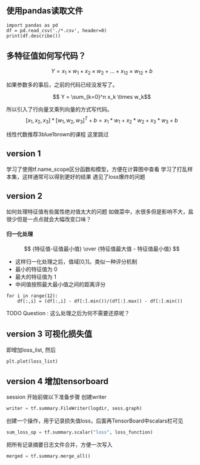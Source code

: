 <script type="text/javascript" src="http://cdn.mathjax.org/mathjax/latest/MathJax.js?config=default"></script>


## 使用pandas读取文件 

```
import pandas as pd
df = pd.read_csv('./*.csv', header=0)
print(df.describe())
```

## 多特征值如何写代码？

$$ Y = x_1 \times w_1 +  x_2 \times w_2 + ... +  x_{12} \times w_{12} + b  	 $$

如果参数多的事后，之前的代码已经没发写了。

$$ Y = \sum_{k=0}^n x_k \times w_k$$

所以引入了行向量叉乘列向量的方式写代码。
$$ [x_1,x_2,x_3] * [w_1,w_2,w_3]^T + b = x_1 * w_1 + x_2 * w_2 + x_3* w_3 + b$$

线性代数推荐3blue1brown的课程 这里跳过

## version 1
 学习了使用tf.name_scope区分函数和模型，方便在计算图中查看
 学习了打乱样本集，这样通常可以得到更好的结果
 遇见了loss爆炸的问题
 
## version 2
如何处理特征值有些属性绝对值太大的问题
如做菜中，水很多但是影响不大，盐很少但是一点点就会大幅改变口味？

#### 归一化处理
$$ {特征值-征值最小值} \over  {特征值最大值 - 特征值最小值} $$
- 这样归一化处理之后，值域[0,1]。类似一种评分机制
- 最小的特征值为 0 
- 最大的特征值为 1
- 中间值按照最大最小值之间的距离评分

``` 
for i in range(12):
    df[:,i] = (df[:,i] - df[:].min())/(df[:].max() - df[:].min())

```

TODO Question : 这么处理之后为何不需要还原呢？

## version 3 可视化损失值
即增加loss_list, 然后
``` 
plt.plot(loss_list)
```

## version 4 增加tensorboard
session 开始前做以下准备步骤
创建writer

```python 
writer = tf.summary.FileWriter(logdir, sess.graph)
```

创建一个操作，用于记录损失值loss，后面再TensorBoard中scalars栏可见
```python 
sum_loss_op = tf.summary.scalar("loss", loss_function)
```

把所有记录摘要日志文件合并，方便一次写入
```python 
merged = tf.summary.merge_all()
```
